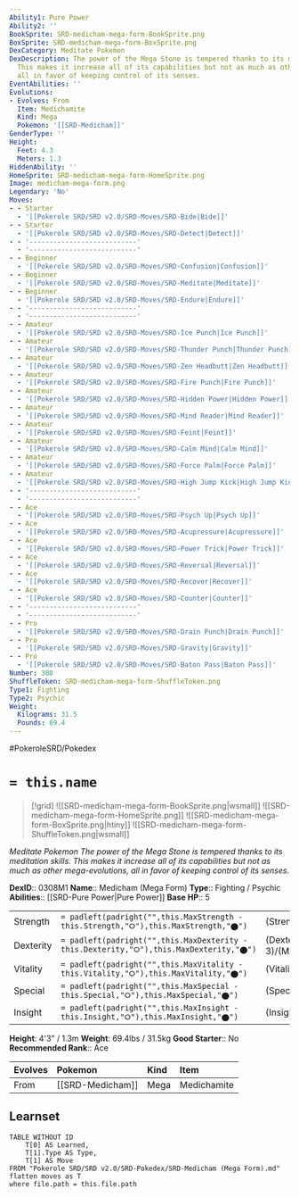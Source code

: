```yaml
---
Ability1: Pure Power
Ability2: ''
BookSprite: SRD-medicham-mega-form-BookSprite.png
BoxSprite: SRD-medicham-mega-form-BoxSprite.png
DexCategory: Meditate Pokemon
DexDescription: The power of the Mega Stone is tempered thanks to its meditation skills.
  This makes it increase all of its capabilities but not as much as other mega-evolutions,
  all in favor of keeping control of its senses.
EventAbilities: ''
Evolutions:
- Evolves: From
  Item: Medichamite
  Kind: Mega
  Pokemon: '[[SRD-Medicham]]'
GenderType: ''
Height:
  Feet: 4.3
  Meters: 1.3
HiddenAbility: ''
HomeSprite: SRD-medicham-mega-form-HomeSprite.png
Image: medicham-mega-form.png
Legendary: 'No'
Moves:
- - Starter
  - '[[Pokerole SRD/SRD v2.0/SRD-Moves/SRD-Bide|Bide]]'
- - Starter
  - '[[Pokerole SRD/SRD v2.0/SRD-Moves/SRD-Detect|Detect]]'
- - '---------------------------'
  - '---------------------------'
- - Beginner
  - '[[Pokerole SRD/SRD v2.0/SRD-Moves/SRD-Confusion|Confusion]]'
- - Beginner
  - '[[Pokerole SRD/SRD v2.0/SRD-Moves/SRD-Meditate|Meditate]]'
- - Beginner
  - '[[Pokerole SRD/SRD v2.0/SRD-Moves/SRD-Endure|Endure]]'
- - '---------------------------'
  - '---------------------------'
- - Amateur
  - '[[Pokerole SRD/SRD v2.0/SRD-Moves/SRD-Ice Punch|Ice Punch]]'
- - Amateur
  - '[[Pokerole SRD/SRD v2.0/SRD-Moves/SRD-Thunder Punch|Thunder Punch]]'
- - Amateur
  - '[[Pokerole SRD/SRD v2.0/SRD-Moves/SRD-Zen Headbutt|Zen Headbutt]]'
- - Amateur
  - '[[Pokerole SRD/SRD v2.0/SRD-Moves/SRD-Fire Punch|Fire Punch]]'
- - Amateur
  - '[[Pokerole SRD/SRD v2.0/SRD-Moves/SRD-Hidden Power|Hidden Power]]'
- - Amateur
  - '[[Pokerole SRD/SRD v2.0/SRD-Moves/SRD-Mind Reader|Mind Reader]]'
- - Amateur
  - '[[Pokerole SRD/SRD v2.0/SRD-Moves/SRD-Feint|Feint]]'
- - Amateur
  - '[[Pokerole SRD/SRD v2.0/SRD-Moves/SRD-Calm Mind|Calm Mind]]'
- - Amateur
  - '[[Pokerole SRD/SRD v2.0/SRD-Moves/SRD-Force Palm|Force Palm]]'
- - Amateur
  - '[[Pokerole SRD/SRD v2.0/SRD-Moves/SRD-High Jump Kick|High Jump Kick]]'
- - '---------------------------'
  - '---------------------------'
- - Ace
  - '[[Pokerole SRD/SRD v2.0/SRD-Moves/SRD-Psych Up|Psych Up]]'
- - Ace
  - '[[Pokerole SRD/SRD v2.0/SRD-Moves/SRD-Acupressure|Acupressure]]'
- - Ace
  - '[[Pokerole SRD/SRD v2.0/SRD-Moves/SRD-Power Trick|Power Trick]]'
- - Ace
  - '[[Pokerole SRD/SRD v2.0/SRD-Moves/SRD-Reversal|Reversal]]'
- - Ace
  - '[[Pokerole SRD/SRD v2.0/SRD-Moves/SRD-Recover|Recover]]'
- - Ace
  - '[[Pokerole SRD/SRD v2.0/SRD-Moves/SRD-Counter|Counter]]'
- - '---------------------------'
  - '---------------------------'
- - Pro
  - '[[Pokerole SRD/SRD v2.0/SRD-Moves/SRD-Drain Punch|Drain Punch]]'
- - Pro
  - '[[Pokerole SRD/SRD v2.0/SRD-Moves/SRD-Gravity|Gravity]]'
- - Pro
  - '[[Pokerole SRD/SRD v2.0/SRD-Moves/SRD-Baton Pass|Baton Pass]]'
Number: 308
ShuffleToken: SRD-medicham-mega-form-ShuffleToken.png
Type1: Fighting
Type2: Psychic
Weight:
  Kilograms: 31.5
  Pounds: 69.4
---
```


#PokeroleSRD/Pokedex

# `= this.name`

> [!grid]
> ![[SRD-medicham-mega-form-BookSprite.png|wsmall]]
> ![[SRD-medicham-mega-form-HomeSprite.png]]
> ![[SRD-medicham-mega-form-BoxSprite.png|htiny]]
> ![[SRD-medicham-mega-form-ShuffleToken.png|wsmall]]


*Meditate Pokemon*
*The power of the Mega Stone is tempered thanks to its meditation skills. This makes it increase all of its capabilities but not as much as other mega-evolutions, all in favor of keeping control of its senses.*

**DexID**:: 0308M1
**Name**:: Medicham (Mega Form)
**Type**:: Fighting / Psychic
**Abilities**:: [[SRD-Pure Power|Pure Power]]
**Base HP**:: 5

|           |                                                                                        |                                          |
| --------- | -------------------------------------------------------------------------------------- | ---------------------------------------- |
| Strength  | `= padleft(padright("",this.MaxStrength - this.Strength,"⭘"),this.MaxStrength,"⬤")`    | (Strength::3)/(MaxStrength::6)   |
| Dexterity | `= padleft(padright("",this.MaxDexterity - this.Dexterity,"⭘"),this.MaxDexterity,"⬤")` | (Dexterity:: 3)/(MaxDexterity::6) |
| Vitality  | `= padleft(padright("",this.MaxVitality - this.Vitality,"⭘"),this.MaxVitality,"⬤")`    | (Vitality::3)/(MaxVitality::6)   |
| Special   | `= padleft(padright("",this.MaxSpecial - this.Special,"⭘"),this.MaxSpecial,"⬤")`       | (Special::2)/(MaxSpecial::5)     |
| Insight   | `= padleft(padright("",this.MaxInsight - this.Insight,"⭘"),this.MaxInsight,"⬤")`       | (Insight::3)/(MaxInsight::6)     |

**Height**: 4'3" / 1.3m
**Weight**: 69.4lbs / 31.5kg
**Good Starter**:: No
**Recommended Rank**:: Ace

| Evolves   | Pokemon          | Kind   | Item        |
|:----------|:-----------------|:-------|:------------|
| From      | [[SRD-Medicham]] | Mega   | Medichamite |

## Learnset

```dataview
TABLE WITHOUT ID
    T[0] AS Learned,
    T[1].Type AS Type,
    T[1] AS Move
FROM "Pokerole SRD/SRD v2.0/SRD-Pokedex/SRD-Medicham (Mega Form).md"
flatten moves as T
where file.path = this.file.path
```
